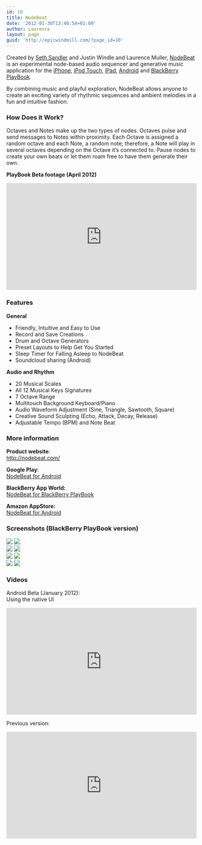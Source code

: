 ```yaml
---
id: 10
title: NodeBeat
date: '2012-01-30T13:40:54+01:00'
author: Laurence
layout: page
guid: 'http://epicwindmill.com/?page_id=10'
---
```


Created by [Seth Sandler](http://www.sethsandler.com/) and Justin Windle and Laurence Muller, [NodeBeat](http://nodebeat.com/) is an experimental node-based audio sequencer and generative music application for the [iPhone](http://click.linksynergy.com/fs-bin/stat?id=D70NoYDI4JA&offerid=146261&type=3&subid=0&tmpid=1826&RD_PARM1=http%253A%252F%252Fitunes.apple.com%252Fus%252Fapp%252Fnodebeat%252Fid428440804%253Fmt%253D8%2526uo%253D4%2526partnerId%253D30), [iPod Touch](http://click.linksynergy.com/fs-bin/stat?id=D70NoYDI4JA&offerid=146261&type=3&subid=0&tmpid=1826&RD_PARM1=http%253A%252F%252Fitunes.apple.com%252Fus%252Fapp%252Fnodebeat%252Fid428440804%253Fmt%253D8%2526uo%253D4%2526partnerId%253D30), [iPad](http://click.linksynergy.com/fs-bin/stat?id=D70NoYDI4JA&offerid=146261&type=3&subid=0&tmpid=1826&RD_PARM1=http%253A%252F%252Fitunes.apple.com%252Fus%252Fapp%252Fnodebeat-hd%252Fid430218329%253Fmt%253D8%2526uo%253D4%2526partnerId%253D30), [Android](https://play.google.com/store/apps/details?id=com.AffinityBlue.NodeBeat) and [BlackBerry PlayBook](http://appworld.blackberry.com/webstore/content/106167/?lang=en).

By combining music and playful exploration, NodeBeat allows anyone to create an exciting variety of rhythmic sequences and ambient melodies in a fun and intuitive fashion.

### How Does it Work?

Octaves and Notes make up the two types of nodes. Octaves pulse and send messages to Notes within proximity. Each Octave is assigned a random octave and each Note, a random note; therefore, a Note will play in several octaves depending on the Octave it’s connected to. Pause nodes to create your own beats or let them roam free to have them generate their own.

**PlayBook Beta footage (April 2012)**  
<iframe allow="accelerometer; autoplay; clipboard-write; encrypted-media; gyroscope; picture-in-picture; web-share" allowfullscreen="" frameborder="0" height="281" loading="lazy" src="https://www.youtube.com/embed/xhZ46PpccGQ?feature=oembed" title="NodeBeat running on BlackBerry Playbook Tablet" width="500"></iframe>

### Features

**General**

- Friendly, Intuitive and Easy to Use
- Record and Save Creations
- Drum and Octave Generators
- Preset Layouts to Help Get You Started
- Sleep Timer for Falling Asleep to NodeBeat
- Soundcloud sharing (Android)

**Audio and Rhythm**

- 20 Musical Scales
- All 12 Musical Keys Signatures
- 7 Octave Range
- Multitouch Background Keyboard/Piano
- Audio Waveform Adjustment (Sine, Triangle, Sawtooth, Square)
- Creative Sound Sculpting (Echo, Attack, Decay, Release)
- Adjustable Tempo (BPM) and Note Beat

### More information

**Product website**:  
<http://nodebeat.com/>

**Google Play**:  
[NodeBeat for Android](https://play.google.com/store/apps/details?id=com.AffinityBlue.NodeBeat)

**BlackBerry App World:**  
[NodeBeat for BlackBerry PlayBook](http://appworld.blackberry.com/webstore/content/106167/?lang=en)

**Amazon AppStore:**  
[NodeBeat for Android](http://www.amazon.com/gp/product/B0061S0A64)

### Screenshots (BlackBerry PlayBook version)  


[![](https://epicwindmill.com/wp-content/uploads/2012/01/IMG_00000022-300x175.jpg)](https://epicwindmill.com/wp-content/uploads/2012/01/IMG_00000022.jpg) [![](https://epicwindmill.com/wp-content/uploads/2012/01/IMG_00000023-300x175.jpg)](https://epicwindmill.com/wp-content/uploads/2012/01/IMG_00000023.jpg)  
[![](https://epicwindmill.com/wp-content/uploads/2012/01/IMG_00000024-300x175.jpg)](https://epicwindmill.com/wp-content/uploads/2012/01/IMG_00000024.jpg) [![](https://epicwindmill.com/wp-content/uploads/2012/01/IMG_00000025-300x175.jpg)](https://epicwindmill.com/wp-content/uploads/2012/01/IMG_00000025.jpg)  
[![](https://epicwindmill.com/wp-content/uploads/2012/01/IMG_00000027-300x175.jpg)](https://epicwindmill.com/wp-content/uploads/2012/01/IMG_00000027.jpg) [![](https://epicwindmill.com/wp-content/uploads/2012/01/IMG_00000028-300x175.jpg)](https://epicwindmill.com/wp-content/uploads/2012/01/IMG_00000028.jpg)  
[![](https://epicwindmill.com/wp-content/uploads/2012/01/IMG_00000029-300x175.jpg)](https://epicwindmill.com/wp-content/uploads/2012/01/IMG_00000029.jpg) [![](https://epicwindmill.com/wp-content/uploads/2012/01/IMG_00000030-300x175.jpg)](https://epicwindmill.com/wp-content/uploads/2012/01/IMG_00000030.jpg)

### Videos

Android Beta (January 2012):  
Using the native UI

<iframe allow="accelerometer; autoplay; clipboard-write; encrypted-media; gyroscope; picture-in-picture; web-share" allowfullscreen="" frameborder="0" height="281" loading="lazy" src="https://www.youtube.com/embed/AaHI80wTWww?feature=oembed" title="NodeBeat for Android update preview" width="500"></iframe>

Previous version:  
<iframe allow="accelerometer; autoplay; clipboard-write; encrypted-media; gyroscope; picture-in-picture; web-share" allowfullscreen="" frameborder="0" height="281" loading="lazy" src="https://www.youtube.com/embed/2GUkhkyl4rs?feature=oembed" title="NodeBeat - Android and iOS Creative Music Sequencer" width="500"></iframe>